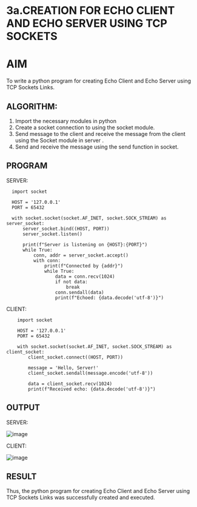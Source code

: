 # 3a.CREATION FOR ECHO CLIENT AND ECHO SERVER USING TCP SOCKETS
# AIM
To write a python program for creating Echo Client and Echo Server using TCP
Sockets Links.
## ALGORITHM:
1. Import the necessary modules in python
2. Create a socket connection to using the socket module.
3. Send message to the client and receive the message from the client using the Socket module in
 server .
4. Send and receive the message using the send function in socket.
## PROGRAM
SERVER:
```
  import socket
  
  HOST = '127.0.0.1'  
  PORT = 65432        
  
  with socket.socket(socket.AF_INET, socket.SOCK_STREAM) as server_socket:
      server_socket.bind((HOST, PORT))
      server_socket.listen()
  
      print(f"Server is listening on {HOST}:{PORT}")
      while True:
          conn, addr = server_socket.accept()
          with conn:
              print(f"Connected by {addr}")
              while True:
                  data = conn.recv(1024)
                  if not data:
                      break
                  conn.sendall(data)
                  print(f"Echoed: {data.decode('utf-8')}")
```
CLIENT:
```
    import socket
    
    HOST = '127.0.0.1'  
    PORT = 65432  
    
    with socket.socket(socket.AF_INET, socket.SOCK_STREAM) as client_socket:
        client_socket.connect((HOST, PORT))
    
        message = 'Hello, Server!'
        client_socket.sendall(message.encode('utf-8'))
    
        data = client_socket.recv(1024)
        print(f"Received echo: {data.decode('utf-8')}")
```
## OUTPUT
SERVER:

![image](https://github.com/user-attachments/assets/18b3ae68-c70c-4ea4-853c-8fe63310ebdb)

CLIENT:

![image](https://github.com/user-attachments/assets/c401c940-db3d-4af4-ac6b-88a279626fac)

## RESULT
Thus, the python program for creating Echo Client and Echo Server using TCP Sockets Links 
was successfully created and executed.
